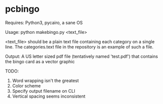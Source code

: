 # pcbingo

Requires: Python3, pycairo, a sane OS

Usage: python makebingo.py <text_file>

<text_file> should be a plain text file containing each category on a single line. The categories.text file in the repository is an example of such a file.

Output: A US letter sized pdf file (tentatively named 'test.pdf') that contains the bingo card as a vector graphic

TODO:

1. Word wrapping isn't the greatest
2. Color scheme
3. Specify output filename on CLI
4. Vertical spacing seems inconsistent
